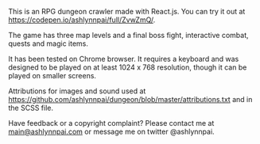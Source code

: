 This is an RPG dungeon crawler made with React.js. You can try it out at https://codepen.io/ashlynnpai/full/ZvwZmQ/.

The game has three map levels and a final boss fight, interactive combat, quests and magic items.

It has been tested on Chrome browser. It requires a keyboard and was designed to be played on at least 1024 x 768 resolution, though it can be played on smaller screens.

Attributions for images and sound used at  https://github.com/ashlynnpai/dungeon/blob/master/attributions.txt and in the SCSS file.

Have feedback or a copyright complaint? Please contact me at main@ashlynnpai.com or message me on twitter @ashlynnpai.

